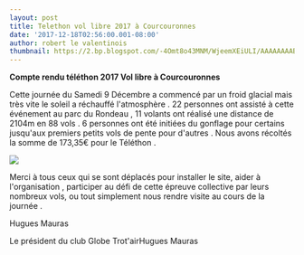 ```yaml
---
layout: post
title: Telethon vol libre 2017 à Courcouronnes
date: '2017-12-18T02:56:00.001-08:00'
author: robert le valentinois
thumbnail: https://2.bp.blogspot.com/-4Omt8o43MNM/WjeemXEiULI/AAAAAAAABHo/KDbwpeY_5QUSfL_BIp-kC0S1DUtmyiORwCLcBGAs/s72-c/171210%2BVL%2BTelethon%2B2017%2BCourc%2BAH.JPG
---
```

 **Compte rendu téléthon 2017 Vol libre à Courcouronnes**

  

Cette journée du Samedi 9 Décembre a commencé par un froid glacial mais très vite le soleil a réchauffé l'atmosphère . 22 personnes ont assisté à cette événement au parc du Rondeau , 11 volants ont réalisé une distance de 2104m en 88 vols&nbsp;. 6 personnes ont été initiées du gonflage pour certains jusqu'aux premiers petits vols de pente pour d'autres . Nous avons récoltés la somme de 173,35€ pour le Téléthon .

  

[![](https://2.bp.blogspot.com/-4Omt8o43MNM/WjeemXEiULI/AAAAAAAABHo/KDbwpeY_5QUSfL_BIp-kC0S1DUtmyiORwCLcBGAs/s640/171210%2BVL%2BTelethon%2B2017%2BCourc%2BAH.JPG)](https://2.bp.blogspot.com/-4Omt8o43MNM/WjeemXEiULI/AAAAAAAABHo/KDbwpeY_5QUSfL_BIp-kC0S1DUtmyiORwCLcBGAs/s1600/171210%2BVL%2BTelethon%2B2017%2BCourc%2BAH.JPG)

Merci à tous ceux qui se sont déplacés pour installer le site, aider à l'organisation , participer au défi de cette épreuve collective par leurs nombreux vols, ou tout simplement nous rendre visite au cours de la journée .

  

Hugues Mauras

  

  
Le président du club Globe Trot'airHugues Mauras  
